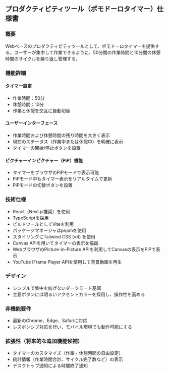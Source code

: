 ## プロダクティビティツール（ポモドーロタイマー）仕様書

### 概要
Webベースのプロダクティビティツールとして、ポモドーロタイマーを提供する。ユーザーが集中して作業できるように、50分間の作業時間と10分間の休憩時間のサイクルを繰り返し管理する。

### 機能詳細

#### タイマー設定
- 作業時間：50分
- 休憩時間：10分
- 作業と休憩を交互に自動切替

#### ユーザーインターフェース
- 作業時間および休憩時間の残り時間を大きく表示
- 現在のステータス（作業中または休憩中）を明確に表示
- タイマーの開始/停止ボタンを設置

#### ピクチャーインピクチャー（PiP）機能
- タイマーをブラウザのPiPモードで表示可能
- PiPモード中もタイマー表示をリアルタイムで更新
- PiPモードの切替ボタンを設置

### 技術仕様
- React（Next.js推奨）を使用
- TypeScriptを採用
- ビルドツールとしてViteを利用
- パッケージマネージャはpnpmを使用
- スタイリングにTailwind CSS (v4) を使用
- Canvas APIを用いてタイマーの表示を描画
- WebブラウザのPicture-in-Picture APIを利用してCanvasの表示をPiPで表示
- YouTube IFrame Player APIを使用して背景動画を再生

### デザイン
- シンプルで集中を妨げないダークモード基調
- 主要ボタンには明るいアクセントカラーを採用し、操作性を高める

### 非機能要件
- 最新のChrome、Edge、Safariに対応
- レスポンシブ対応を行い、モバイル環境でも動作可能にする

### 拡張性（将来的な追加機能候補）
- タイマーのカスタマイズ（作業・休憩時間の自由設定）
- 統計情報（作業時間合計、サイクル完了数など）の表示
- デスクトップ通知による時間終了通知

